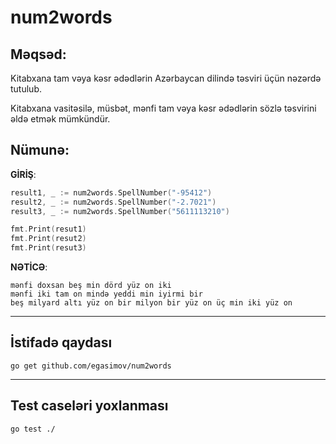 # num2words

## Məqsəd:
Kitabxana tam vəya kəsr ədədlərin Azərbaycan dilində təsviri üçün nəzərdə tutulub.


Kitabxana vasitəsilə, müsbət, mənfi tam vəya kəsr ədədlərin sözlə təsvirini əldə etmək mümkündür.


## Nümunə:
**GİRİŞ**:
```go
result1, _ := num2words.SpellNumber("-95412")
result2, _ := num2words.SpellNumber("-2.7021")
result3, _ := num2words.SpellNumber("5611113210")

fmt.Print(resut1)
fmt.Print(resut2)
fmt.Print(resut3)
```
**NƏTİCƏ**:
```text
mənfi doxsan beş min dörd yüz on iki
mənfi iki tam on mində yeddi min iyirmi bir
beş milyard altı yüz on bir milyon bir yüz on üç min iki yüz on
```
- - -
## İstifadə qaydası
```text
go get github.com/egasimov/num2words
```

- - -

## Test caseləri yoxlanması
```shell
go test ./
```